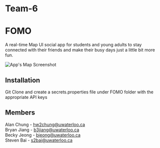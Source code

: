 # Team-6
# FOMO

A real-time Map UI social app for students and young adults to stay connected with their friends and make their busy days just a little bit more fun.  

![App's Map Screenshot](images/Screenshot_2024-12-03_at_5.57.41_PM.png)


## Installation
Git Clone and create a secrets.properties file under FOMO folder with the appropriate API keys

## Members
Alan Chung - hw2chung@uwaterloo.ca  
Bryan Jiang - b3jiang@uwaterloo.ca  
Becky Jeong - bjeong@uwaterloo.ca  
Steven Bai - s2bai@uwaterloo.ca  
